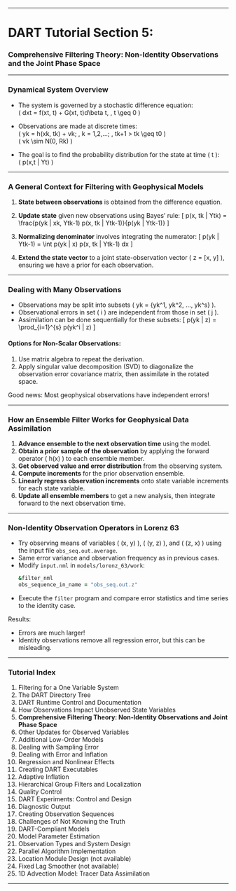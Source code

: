 
---

# DART Tutorial Section 5:  
### Comprehensive Filtering Theory: Non-Identity Observations and the Joint Phase Space  

---

### Dynamical System Overview
- The system is governed by a stochastic difference equation:  
  \( dxt = f(xt, t) + G(xt, t)d\beta t, \, t \geq 0 \)

- Observations are made at discrete times:  
  \( yk = h(xk, tk) + vk; \, k = 1,2,...; \, tk+1 > tk \geq t0 \)  
  \( vk \sim N(0, Rk) \)

- The goal is to find the probability distribution for the state at time \( t \):  
  \( p(x,t | Yt) \)

---

### A General Context for Filtering with Geophysical Models

1. **State between observations** is obtained from the difference equation.
2. **Update state** given new observations using Bayes’ rule:
   \[
   p(x, tk | Ytk) = \frac{p(yk | xk, Ytk-1) p(x, tk | Ytk-1)}{p(yk | Ytk-1)}
   \]

3. **Normalizing denominator** involves integrating the numerator:
   \[
   p(yk | Ytk-1) = \int p(yk | x) p(x, tk | Ytk-1) dx
   \]

4. **Extend the state vector** to a joint state-observation vector \( z = [x, y] \), ensuring we have a prior for each observation.

---

### Dealing with Many Observations
- Observations may be split into subsets \( yk = \{yk^1, yk^2, ..., yk^s\} \).
- Observational errors in set \( i \) are independent from those in set \( j \).
- Assimilation can be done sequentially for these subsets:
  \[
  p(yk | z) = \prod_{i=1}^{s} p(yk^i | z)
  \]

#### Options for Non-Scalar Observations:
1. Use matrix algebra to repeat the derivation.
2. Apply singular value decomposition (SVD) to diagonalize the observation error covariance matrix, then assimilate in the rotated space.

Good news: Most geophysical observations have independent errors!

---

### How an Ensemble Filter Works for Geophysical Data Assimilation

1. **Advance ensemble to the next observation time** using the model.
2. **Obtain a prior sample of the observation** by applying the forward operator \( h(x) \) to each ensemble member.
3. **Get observed value and error distribution** from the observing system.
4. **Compute increments** for the prior observation ensemble.
5. **Linearly regress observation increments** onto state variable increments for each state variable.
6. **Update all ensemble members** to get a new analysis, then integrate forward to the next observation time.

---

### Non-Identity Observation Operators in Lorenz 63

- Try observing means of variables \( (x, y) \), \( (y, z) \), and \( (z, x) \) using the input file `obs_seq.out.average`.
- Same error variance and observation frequency as in previous cases.
- Modify `input.nml` in `models/lorenz_63/work`:
  ```fortran
  &filter_nml
  obs_sequence_in_name = "obs_seq.out.z"
  ```
- Execute the `filter` program and compare error statistics and time series to the identity case.
  
Results:  
- Errors are much larger!  
- Identity observations remove all regression error, but this can be misleading.

---

### Tutorial Index
1. Filtering for a One Variable System
2. The DART Directory Tree
3. DART Runtime Control and Documentation
4. How Observations Impact Unobserved State Variables
5. **Comprehensive Filtering Theory: Non-Identity Observations and Joint Phase Space**
6. Other Updates for Observed Variables
7. Additional Low-Order Models
8. Dealing with Sampling Error
9. Dealing with Error and Inflation
10. Regression and Nonlinear Effects
11. Creating DART Executables
12. Adaptive Inflation
13. Hierarchical Group Filters and Localization
14. Quality Control
15. DART Experiments: Control and Design
16. Diagnostic Output
17. Creating Observation Sequences
18. Challenges of Not Knowing the Truth
19. DART-Compliant Models
20. Model Parameter Estimation
21. Observation Types and System Design
22. Parallel Algorithm Implementation
23. Location Module Design (not available)
24. Fixed Lag Smoother (not available)
25. 1D Advection Model: Tracer Data Assimilation

---


